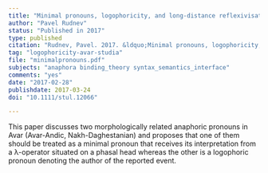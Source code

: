 ```yaml
---
title: "Minimal pronouns, logophoricity, and long-distance reflexivisation in Avar"
author: "Pavel Rudnev"
status: "Published in 2017"
type: published
citation: "Rudnev, Pavel. 2017. &ldquo;Minimal pronouns, logophoricity, and long-distance reflexivisation in Avar,&rdquo; <a href=\"http://dx.doi.org/10.1111/stul.12066\"><em>Studia Linguistica</em> (71:&nbsp;1–2), pp.&nbsp;154–177</a>."
tag: "logophoricity-avar-studia"
file: "minimalpronouns.pdf"
subjects: "anaphora binding_theory syntax_semantics_interface"
comments: "yes"
date: "2017-02-28"
publishdate: 2017-03-24
doi: "10.1111/stul.12066"

---
```


This paper discusses two morphologically related anaphoric pronouns in Avar (Avar-Andic, Nakh-Daghestanian) and proposes that one of them should be treated as a minimal pronoun that receives its interpretation from a λ-operator situated on a phasal head whereas the other is a logophoric pronoun denoting the author of the reported event.
